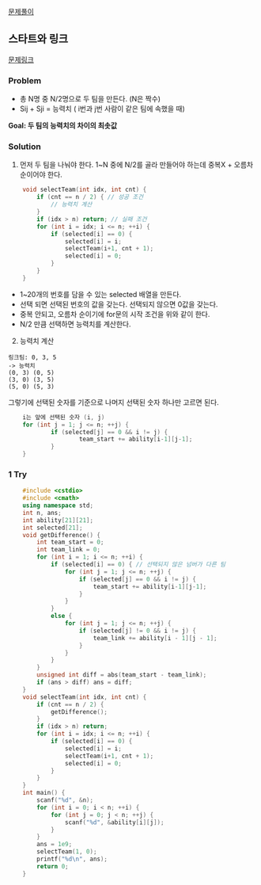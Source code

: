 [문제풀이](https://www.notion.so/doyuni/14889-e2ce6947fd8641e49857249afa1d2763)

## 스타트와 링크

[문제링크](https://www.acmicpc.net/problem/14889)

### Problem

- 총 N명 중 N/2명으로 두 팀을 만든다. (N은 짝수)
- Sij + Sji = 능력치 ( i번과 j번 사람이 같은 팀에 속했을 때)

**Goal: 두 팀의 능력치의 차이의 최솟값**

### Solution

1. 먼저 두 팀을 나눠야 한다.
1~N 중에 N/2를 골라 만들어야 하는데 중복X + 오름차순이어야 한다.
```c++
    void selectTeam(int idx, int cnt) {
    	if (cnt == n / 2) { // 성공 조건
    		// 능력치 계산
    	}
    	if (idx > n) return; // 실패 조건
    	for (int i = idx; i <= n; ++i) {
    		if (selected[i] == 0) {
    			selected[i] = i;
    			selectTeam(i+1, cnt + 1);
    			selected[i] = 0;
    		}
    	}
    }
```
- 1~20개의 번호를 담을 수 있는 selected 배열을 만든다.
- 선택 되면 선택된 번호의 값을 갖는다. 선택되지 않으면 0값을 갖는다.
- 중복 안되고, 오름차 순이기에 for문의 시작 조건을 위와 같이 한다.
- N/2 만큼 선택하면 능력치를 계산한다.

 2.  능력치 계산

    링크팀: 0, 3, 5
    -> 능력치 
    (0, 3) (0, 5)
    (3, 0) (3, 5)
    (5, 0) (5, 3)

그렇기에 선택된 숫자를 기준으로 나머지 선택된 숫자 하나만 고르면 된다.
```c++
    i는 앞에 선택된 숫자 (i, j)
    for (int j = 1; j <= n; ++j) {
    		if (selected[j] == 0 && i != j) {
    				team_start += ability[i-1][j-1];			
    		}
    }			
```
### 1 Try
```c++
    #include <cstdio>
    #include <cmath>
    using namespace std;
    int n, ans;
    int ability[21][21];
    int selected[21];
    void getDifference() {
    	int team_start = 0;
    	int team_link = 0;
    	for (int i = 1; i <= n; ++i) {
    		if (selected[i] == 0) { // 선택되지 않은 넘버가 다른 팀
    			for (int j = 1; j <= n; ++j) {
    				if (selected[j] == 0 && i != j) {
    					team_start += ability[i-1][j-1];
    				}
    			}
    		}
    		else {
    			for (int j = 1; j <= n; ++j) {
    				if (selected[j] != 0 && i != j) {
    					team_link += ability[i - 1][j - 1];
    				}
    			}
    		}
    	}
    	unsigned int diff = abs(team_start - team_link);
    	if (ans > diff) ans = diff;
    }
    void selectTeam(int idx, int cnt) {
    	if (cnt == n / 2) {
    		getDifference();
    	}
    	if (idx > n) return;
    	for (int i = idx; i <= n; ++i) {
    		if (selected[i] == 0) {
    			selected[i] = i;
    			selectTeam(i+1, cnt + 1);
    			selected[i] = 0;
    		}
    	}
    }
    int main() {
    	scanf("%d", &n);
    	for (int i = 0; i < n; ++i) {
    		for (int j = 0; j < n; ++j) {
    			scanf("%d", &ability[i][j]);
    		}
    	}
    	ans = 1e9;
    	selectTeam(1, 0);
    	printf("%d\n", ans);
    	return 0;
    }
```

